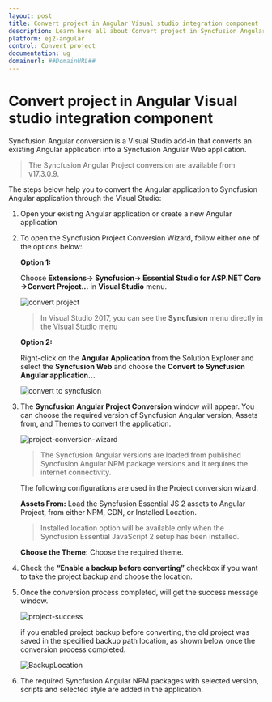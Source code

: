```yaml
---
layout: post
title: Convert project in Angular Visual studio integration component | Syncfusion
description: Learn here all about Convert project in Syncfusion Angular Visual studio integration component of Syncfusion Essential JS 2 and more.
platform: ej2-angular
control: Convert project 
documentation: ug
domainurl: ##DomainURL##
---
```


# Convert project in Angular Visual studio integration component

Syncfusion Angular conversion is a Visual Studio add-in that converts an existing Angular application into a Syncfusion Angular Web application.

> The Syncfusion Angular Project conversion are available from v17.3.0.9.

The steps below help you to convert the Angular application to Syncfusion Angular application through the Visual Studio:

1. Open your existing Angular application or create a new Angular application

2. To open the Syncfusion Project Conversion Wizard, follow either one of the options below:

    **Option 1:**

    Choose **Extensions-> Syncfusion-> Essential Studio for ASP.NET Core ->Convert Project…** in **Visual Studio** menu.

    ![convert project](images/convert-angular-menu.png)

    > In Visual Studio 2017, you can see the **Syncfusion** menu directly in the Visual Studio menu

    **Option 2:**

    Right-click on the **Angular Application** from the Solution Explorer and select the **Syncfusion Web** and choose the **Convert to Syncfusion Angular application...**

    ![convert to syncfusion](images/Convert-angular-context.png)

3. The **Syncfusion Angular Project Conversion** window will appear. You can choose the required version of Syncfusion Angular version, Assets from, and Themes to convert the application.

    ![project-conversion-wizard](images/angular-conversion-window.PNG)

    > The Syncfusion Angular versions are loaded from published Syncfusion Angular NPM package versions and it requires the internet connectivity.

    The following configurations are used in the Project conversion wizard.

    **Assets From:** Load the Syncfusion Essential JS 2 assets to Angular Project, from either NPM, CDN, or Installed Location.

    > Installed location option will be available only when the Syncfusion Essential JavaScript 2 setup has been installed.

    **Choose the Theme:** Choose the required theme.

4. Check the **“Enable a backup before converting”** checkbox if you want to take the project backup and choose the location.

5. Once the conversion process completed, will get the success message window.

    ![project-success](images/angular-convertion-confirmation.png)

    if you enabled project backup before converting, the old project was saved in the specified backup path location, as shown below once the conversion process completed.

    ![BackupLocation](images/BackupLocation.png)

6. The required Syncfusion Angular NPM packages with selected version, scripts and selected style are added in the application.